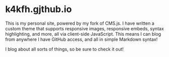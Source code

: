 # k4kfh.gjthub.io

This is my personal site, powered by my fork of CMS.js. I have written a custom theme that supports responsive images, responsive embeds, syntax highlighting, and more, all via client-side JavaScript. This means I can blog from anywhere I have GitHub access, and all in simple Markdown syntax!

I blog about all sorts of things, so be sure to check it out!
